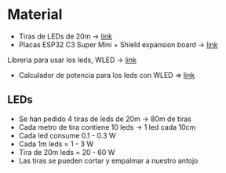 # Material

- Tiras de LEDs de 20m -> [link](https://es.aliexpress.com/item/1005003741393424.html)
- Placas ESP32 C3 Super Mini  + Shield expansion board -> [link](https://es.aliexpress.com/item/1005006345128364.html)

Libreria para usar los leds, WLED -> [link](https://kno.wled.ge/)

- Calculador de potencia para los leds con WLED => [link](https://wled-calculator.github.io/)

## LEDs

- Se han pedido 4 tiras de leds de 20m -> 80m de tiras
- Cada metro de tira contiene 10 leds -> 1 led cada 10cm
- Cada led consume 0.1 - 0.3 W
- Cada 1m leds = 1 - 3 W
- Tira de 20m leds = 20 - 60 W
- Las tiras se pueden cortar y empalmar a nuestro antojo
